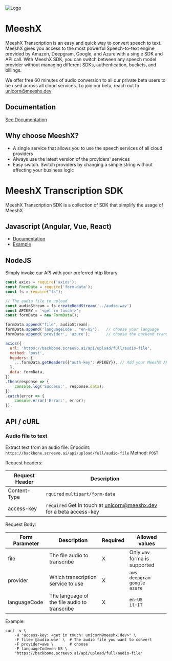 ![Logo](https://www.meeshx.dev/wp-content/uploads/2023/09/Extended-Colour-positivenegative-use.svg)

# MeeshX

MeeshX Transcription is an easy and quick way to convert speech to text.
MeeshX gives you access to the most powerful Speech-to-text engine provided by Amazon, Deepgram, Google, and Azure with a single SDK and API call.
With MeeshX SDK, you can switch between any speech model provider without managing different SDKs, authentication, buckets, and billings.

We offer free 60 minutes of audio conversion to all our private beta users to be used across all cloud services. To join our beta, reach out to unicorn@meeshx.dev 

## Documentation
[See Documentation](https://documentation.meeshx.dev/)

## Why choose MeeshX?

- A single service that allows you to use the speech services of all cloud providers
- Always use the latest version of the providers' services
- Easy switch. Switch providers by changing a simple string without affecting your business logic

# MeeshX Transcription SDK

MeeshX Transcription SDK is a collection of SDK that simplify the usage of MeeshX

## Javascript (Angular, Vue, React)
 - [Documentation](https://github.com/MeeshX/Transcription.SDK.Client/tree/main/javascript-sdk)
 - [Example](https://github.com/MeeshX/Transcription.SDK.Client/blob/main/examples/html/meeshx.html)


## NodeJS
Simply invoke our API with your preferred http library
```js
const axios = require('axios');
const FormData = require('form-data');
const fs = require("fs");

// The audio file to upload 
const audioStream = fs.createReadStream('../audio.wav')
const APIKEY = '<get in touch!>';
const formData = new FormData();

formData.append("file", audioStream);
formData.append('languageCode', "en-US");   // choose your language
formData.append('provider', 'azure');       // choose the backend transcription service to use

axios({
  url: 'https://backbone.screevo.ai/api/upload/full/audio-file',
  method: 'post',
  headers: {
    ...formData.getHeaders({"auth-key": APIKEY}), // Add your MeeshX API Key
  },
  data: formData,
})
.then(response => {
	console.log('Success:', response.data);
})
.catch(error => {
	console.error('Error:', error);
});
```

## API / cURL
### Audio file to text
Extract text from an audio file.
Enpodint: `https://backbone.screevo.ai/api/upload/full/audio-file`
Method: `POST`

Request headers:

| Request Header | Description                                                                                      |
|----------------|--------------------------------------------------------------------------------------------------|
| Content-Type   | `rquired` `multipart/form-data`                                                                  | 
| access-key     | `required` Get in touch at [unicorn@meeshx.dev](mailto:unicorn@meeshx.dev) for a beta access-key | 

Request Body:

| Form Parameter | Description                                  | Required | Allowed values                                     |
|----------------|----------------------------------------------|----------|----------------------------------------------------|
| file           | The file audio to transcribe                 | X        | Only `wav` forma is supported                      |
| provider       | Which transcription service to use           | X        | `aws`<br/> `deepgram`<br/> `google` <br/>  `azure` |
| languageCode   | The language of the file audio to transcribe | X        | `en-US`<br/> `it-IT`<br/>                          |


Example: 
```shell
curl -v \
	-H "access-key: <get in touch! unicorn@meeshx.dev>" \
	-F file='@audio.wav' \  # The audio file you want to convert
	-F provider=aws \       # choose 
	-F languageCode=en-US \
	"https://backbone.screevo.ai/api/upload/full/audio-file"
```
